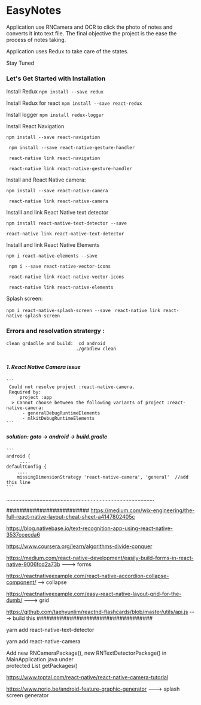 # EasyNotes


Application use RNCamera and OCR to click the photo of notes and converts it into text file. 
The final objective the project is the ease the process of notes taking.

Application uses Redux to take care of the states. 

Stay Tuned

### Let's Get Started with Installation

Install Redux `npm install --save redux`

Install Redux for react `npm install --save react-redux`

Install logger `npm install redux-logger`

Install React Navigation

 ` npm install --save react-navigation `

 ` npm install --save react-native-gesture-handler`

 ` react-native link react-navigation` 

 ` react-native link react-native-gesture-handler`

Install and React Native camera:

` npm install --save react-native-camera `

`  react-native link react-native-camera `


Installl and link React Native text detector

`npm install react-native-text-detector --save `

`react-native link react-native-text-detector `

Installl and link React Native Elements

`npm i react-native-elements --save`

` npm i --save react-native-vector-icons`

` react-native link react-native-vector-icons`

` react-native link react-native-elements`

Splash screen:

` npm i react-native-splash-screen --save `
` react-native link react-native-splash-screen`

### Errors and resolvation stratergy :

```
clean grdadlle and build:  cd android
                          ./gradlew clean
    
````
    
#####  1. React Native Camera issue

    ```
     Could not resolve project :react-native-camera.
     Required by:
         project :app
      > Cannot choose between the following variants of project :react-native-camera:
          - generalDebugRuntimeElements
          - mlkitDebugRuntimeElements
    ```
#####  solution: goto -> android -> build.gradle

    ```
    android {
         ....
    defaultConfig {
        ....
        missingDimensionStrategy 'react-native-camera', 'general'  //add this line
    ```
..................................................................................................




#########################
https://medium.com/wix-engineering/the-full-react-native-layout-cheat-sheet-a4147802405c

https://blog.nativebase.io/text-recognition-app-using-react-native-3537ccecda6  

https://www.coursera.org/learn/algorithms-divide-conquer  

https://medium.com/react-native-development/easily-build-forms-in-react-native-9006fcd2a73b ---> forms

https://reactnativeexample.com/react-native-accordion-collapse-component/  --> collapse

https://reactnativeexample.com/easy-react-native-layout-grid-for-the-dumb/ ---> grid

https://github.com/taehyunlim/reactnd-flashcards/blob/master/utils/api.js ---> build this
###################################

yarn add react-native-text-detector

yarn add react-native-camera


Add
new RNCameraPackage(),
new RNTextDetectorPackage() in MainApplication.java under    
 protected List<ReactPackage> getPackages()


 https://www.toptal.com/react-native/react-native-camera-tutorial


https://www.norio.be/android-feature-graphic-generator ---> splash screen generator